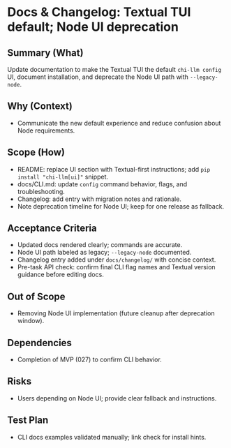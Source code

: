 # Docs & Changelog: Textual TUI default; Node UI deprecation

## Summary (What)
Update documentation to make the Textual TUI the default `chi-llm config` UI, document installation, and deprecate the Node UI path with `--legacy-node`.

## Why (Context)
- Communicate the new default experience and reduce confusion about Node requirements.

## Scope (How)
- README: replace UI section with Textual-first instructions; add `pip install "chi-llm[ui]"` snippet.
- docs/CLI.md: update `config` command behavior, flags, and troubleshooting.
- Changelog: add entry with migration notes and rationale.
- Note deprecation timeline for Node UI; keep for one release as fallback.

## Acceptance Criteria
- Updated docs rendered clearly; commands are accurate.
- Node UI path labeled as legacy; `--legacy-node` documented.
- Changelog entry added under `docs/changelog/` with concise context.
- Pre-task API check: confirm final CLI flag names and Textual version guidance before editing docs.

## Out of Scope
- Removing Node UI implementation (future cleanup after deprecation window).

## Dependencies
- Completion of MVP (027) to confirm CLI behavior.

## Risks
- Users depending on Node UI; provide clear fallback and instructions.

## Test Plan
- CLI docs examples validated manually; link check for install hints.

